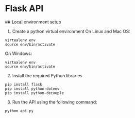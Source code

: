 # Flask API

## Local environment setup

1. Create a python virtual environment
On Linux and Mac OS:
```
virtualenv env
source env/bin/activate
```
On Windows:
```
virtualenv env
source env/bin/activate
```
2. Install the required Python libraries
```
pip install flask
pip install python-dotenv
pip install python-decouple
```
3. Run the API using the following command:
```
python api.py
```
